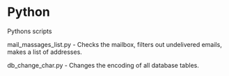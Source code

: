 # Python
Pythons scripts

mail_massages_list.py - Checks the mailbox, filters out undelivered emails, makes a list of addresses.

db_change_char.py - Changes the encoding of all database tables.
